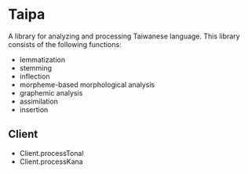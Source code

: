 # Taipa

A library for analyzing and processing Taiwanese language. This library consists of the following functions:

- lemmatization
- stemming
- inflection
- morpheme-based morphological analysis
- graphemic analysis
- assimilation
- insertion

## Client

- Client.processTonal
- Client.processKana
